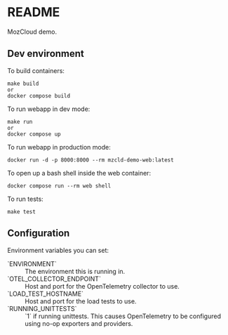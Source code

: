 # README

MozCloud demo.

## Dev environment

To build containers:

```
make build
or
docker compose build
```

To run webapp in dev mode:
```
make run
or
docker compose up
```

To run webapp in production mode:
```
docker run -d -p 8000:8000 --rm mzcld-demo-web:latest
```

To open up a bash shell inside the web container:
```
docker compose run --rm web shell
```

To run tests:
```
make test
```

## Configuration

Environment variables you can set:

<dl>
  <dt>`ENVIRONMENT`</dt>
  <dd>The environment this is running in.</dd>

  <dt>`OTEL_COLLECTOR_ENDPOINT`</dt>
  <dd>Host and port for the OpenTelemetry collector to use.</dd>

  <dt>`LOAD_TEST_HOSTNAME`</dt>
  <dd>Host and port for the load tests to use.</dd>

  <dt>`RUNNING_UNITTESTS`</dt>
  <dd>
    `1` if running unittests. This causes OpenTelemetry to be
    configured using no-op exporters and providers.
  </dd>
</dl>
